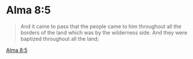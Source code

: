 # Alma 8:5

> And it came to pass that the people came to him throughout all the borders of the land which was by the wilderness side. And they were baptized throughout all the land;

[Alma 8:5](https://www.churchofjesuschrist.org/study/scriptures/bofm/alma/8?lang=eng&id=p5#p5)


